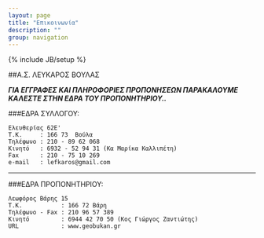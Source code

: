 ```yaml
---
layout: page
title: "Επικοινωνία"
description: ""
group: navigation
---
```

{% include JB/setup %}

##Α.Σ. ΛΕΥΚΑΡΟΣ ΒΟΥΛΑΣ

***ΓΙΑ ΕΓΓΡΑΦΕΣ ΚΑΙ ΠΛΗΡΟΦΟΡΙΕΣ ΠΡΟΠΟΝΗΣΕΩΝ ΠΑΡΑΚΑΛΟΥΜΕ ΚΑΛΕΣΤΕ ΣΤΗΝ ΕΔΡΑ ΤΟΥ ΠΡΟΠΟΝΗΤΗΡΙΟΥ..***



###ΕΔΡΑ ΣΥΛΛΟΓΟΥ:
	
	Ελευθερίας 62Ε' 
	Τ.Κ.     : 166 73  Βούλα
    Τηλέφωνο : 210 - 89 62 068  
    Κινητό   : 6932 - 52 94 31 (Κα Μαρίκα Καλλιπέτη)
    Fax      : 210 - 75 10 269
    e-mail   : lefkaros@gmail.com
---

###ΕΔΡΑ ΠΡΟΠΟΝΗΤΗΡΙΟΥ:

	Λεωφόρος Βάρης 15
	T.K.           : 166 72 Βάρη
	Τηλέφωνο - Fax : 210 96 57 389
	Κινητό         : 6944 42 70 50 (Κος Γιώργος Ζαντιώτης)
	URL            : www.geobukan.gr




